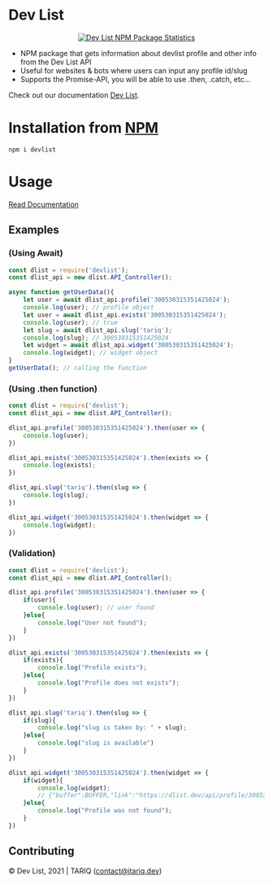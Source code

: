# Dev List

<center>
	<a href="https://nodei.co/npm/devlist/">
		<img alt="Dev List NPM Package Statistics" src="https://nodei.co/npm/devlist.png">
	</a>
</center>

* NPM package that gets information about devlist profile and other info from the Dev List API
* Useful for websites & bots where users can input any profile id/slug
* Supports the Promise-API, you will be able to use .then, .catch, etc...

Check out our documentation [Dev List](https://docs.dlist.dev).

# Installation from [NPM](https://www.npmjs.com/package/devlist)

`npm i devlist`

# Usage

[Read Documentation](https://docs.dlist.dev)

## Examples
### (Using Await)

```js
const dlist = require('devlist');
const dlist_api = new dlist.API_Controller();

async function getUserData(){
	let user = await dlist_api.profile('300530315351425024');
	console.log(user); // profile object
	let user = await dlist_api.exists('300530315351425024');
	console.log(user); // true
	let slug = await dlist_api.slug('tariq');
	console.log(slug); // 300530315351425024
	let widget = await dlist_api.widget('300530315351425024');
	console.log(widget); // widget object
}
getUserData(); // calling the function
```

### (Using .then function)

```js
const dlist = require('devlist');
const dlist_api = new dlist.API_Controller();

dlist_api.profile('300530315351425024').then(user => {
	console.log(user);
})

dlist_api.exists('300530315351425024').then(exists => {
	console.log(exists);
})

dlist_api.slug('tariq').then(slug => {
	console.log(slug);
})

dlist_api.widget('300530315351425024').then(widget => {
	console.log(widget);
})
```

### (Validation)

```js
const dlist = require('devlist');
const dlist_api = new dlist.API_Controller();

dlist_api.profile('300530315351425024').then(user => {
	if(user){
		console.log(user); // user found
	}else{
		console.log("User not found");
	}
})

dlist_api.exists('300530315351425024').then(exists => {
	if(exists){
		console.log("Profile exists");
	}else{
		console.log("Profile does not exists");
	}
})

dlist_api.slug('tariq').then(slug => {
	if(slug){
		console.log("slug is taken by: " + slug);
	}else{
		console.log("slug is available")
	}
})

dlist_api.widget('300530315351425024').then(widget => {
	if(widget){
		console.log(widget);
		// {"buffer":BUFFER,"link":"https://dlist.dev/api/profile/300530315351425024/widget.png"}
	}else{
		console.log("Profile was not found");
	}
})
```

## Contributing

© Dev List, 2021 | TARIQ (contact@itariq.dev)
